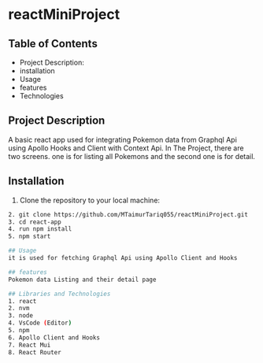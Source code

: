 # reactMiniProject

## Table of Contents

- Project Description:
- installation
- Usage
- features
- Technologies

## Project Description

A basic react app used for integrating Pokemon data from Graphql Api using Apollo Hooks and Client with Context Api. In The Project, there are two screens.
    one is for listing all Pokemons and the second one is for detail.

## Installation

1. Clone the repository to your local machine:

```bash
2. git clone https://github.com/MTaimurTariq055/reactMiniProject.git
3. cd react-app
4. run npm install
5. npm start

## Usage
it is used for fetching Graphql Api using Apollo Client and Hooks

## features
Pokemon data Listing and their detail page

## Libraries and Technologies
1. react
2. nvm
3. node
4. VsCode (Editor)
5. npm
6. Apollo Client and Hooks
7. React Mui
8. React Router
